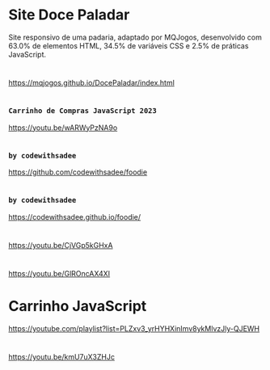 # Site Doce Paladar
Site responsivo de uma padaria, adaptado por MQJogos,
desenvolvido com 63.0% de elementos HTML, 34.5% de variáveis CSS e 
2.5% de práticas JavaScript.
#
https://mqjogos.github.io/DocePaladar/index.html
#
#
### `Carrinho de Compras JavaScript 2023`
https://youtu.be/wARWyPzNA9o
#
#
### `by codewithsadee`
https://github.com/codewithsadee/foodie
#
### `by codewithsadee`
https://codewithsadee.github.io/foodie/
#

https://youtu.be/CjVGp5kGHxA

#

https://youtu.be/GlROncAX4XI
#
# Carrinho JavaScript
https://youtube.com/playlist?list=PLZxv3_yrHYHXinImv8ykMlvzJly-QJEWH
#
https://youtu.be/kmU7uX3ZHJc
#
